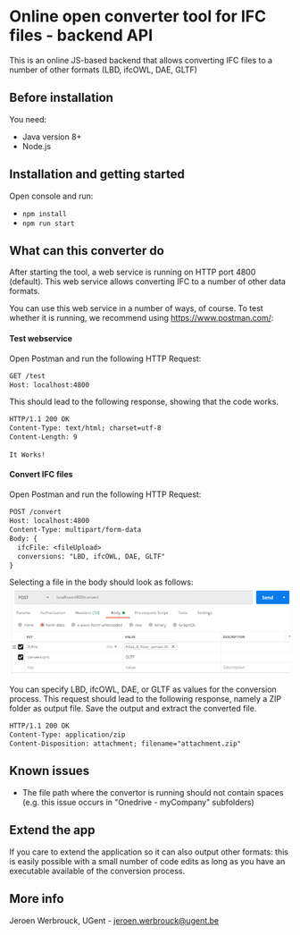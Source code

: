 # Online open converter tool for IFC files - backend API
This is an online JS-based backend that allows converting IFC files to a number of other formats (LBD, ifcOWL, DAE, GLTF)

## Before installation
You need:
- Java version 8+
- Node.js

## Installation and getting started
Open console and run:
- `npm install`
- `npm run start`

## What can this converter do
After starting the tool, a web service is running on HTTP port 4800 (default). This web service allows converting IFC to a number of other data formats.

You can use this web service in a number of ways, of course. To test whether it is running, we recommend using https://www.postman.com/:

#### Test webservice
Open Postman and run the following HTTP Request:

```HTTP
GET /test
Host: localhost:4800
```

This should lead to the following response, showing that the code works.
```HTTP
HTTP/1.1 200 OK
Content-Type: text/html; charset=utf-8
Content-Length: 9

It Works!
```

#### Convert IFC files
Open Postman and run the following HTTP Request:

```HTTP
POST /convert
Host: localhost:4800
Content-Type: multipart/form-data
Body: {
  ifcFile: <fileUpload>
  conversions: "LBD, ifcOWL, DAE, GLTF"
}
```

Selecting a file in the body should look as follows:
![screenshot](img/screenshot.png "Postman selecting file for post request")

You can specify LBD, ifcOWL, DAE, or GLTF as values for the conversion process. This request should lead to the following response, namely a ZIP folder as output file. Save the output and extract the converted file.
```HTTP
HTTP/1.1 200 OK
Content-Type: application/zip
Content-Disposition: attachment; filename="attachment.zip"
```

## Known issues
- The file path where the convertor is running should not contain spaces (e.g. this issue occurs in "Onedrive - myCompany" subfolders)

## Extend the app
If you care to extend the application so it can also output other formats: this is easily possible with a small number of code edits as long as you have an executable available of the conversion process.

## More info
Jeroen Werbrouck, UGent - jeroen.werbrouck@ugent.be

